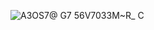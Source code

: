 ![A3OS7@ G7 56V7033M~R_ C](https://github.com/bugzhuaba/Survis/assets/95948558/539a7b7c-8862-40bc-81f0-b7d11c99b9d3)
